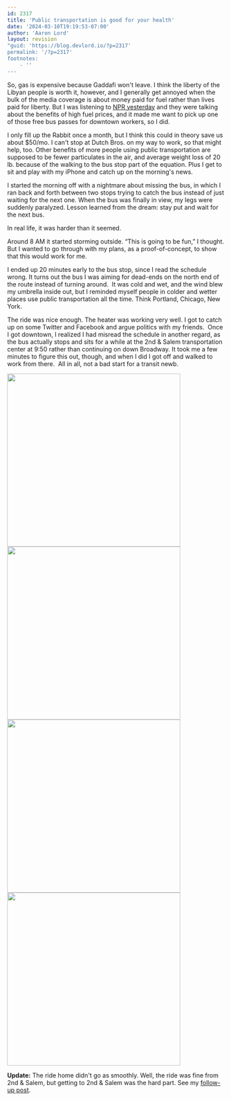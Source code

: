 ```yaml
---
id: 2317
title: 'Public transportation is good for your health'
date: '2024-03-10T19:19:53-07:00'
author: 'Aaron Lord'
layout: revision
"guid: 'https://blog.devlord.io/?p=2317'
permalink: '/?p=2317'
footnotes:
    - ''
---
```


So, gas is expensive because Gaddafi won't leave. I think the liberty of the Libyan people is worth it, however, and I generally get annoyed when the bulk of the media coverage is about money paid for fuel rather than lives paid for liberty. But I was listening to <a href="http://www.npr.org/2011/03/09/134397117/Who-Wins-And-Who-Loses-When-Gas-Prices-Spike">NPR yesterday</a> and they were talking about the benefits of high fuel prices, and it made me want to pick up one of those free bus passes for downtown workers, so I did.

I only fill up the Rabbit once a month, but I think this could in theory save us about $50/mo. I can't stop at Dutch Bros. on my way to work, so that might help, too. Other benefits of more people using public transportation are supposed to be fewer particulates in the air, and average weight loss of 20 lb. because of the walking to the bus stop part of the equation. Plus I get to sit and play with my iPhone and catch up on the morning's news.

I started the morning off with a nightmare about missing the bus, in which I ran back and forth between two stops trying to catch the bus instead of just waiting for the next one. When the bus was finally in view, my legs were suddenly paralyzed. Lesson learned from the dream: stay put and wait for the next bus.

In real life, it was harder than it seemed.

Around 8 AM it started storming outside. “This is going to be fun,” I thought. But I wanted to go through with my plans, as a proof-of-concept, to show that this would work for me.

I ended up 20 minutes early to the bus stop, since I read the schedule wrong. It turns out the bus I was aiming for dead-ends on the north end of the route instead of turning around.  It was cold and wet, and the wind blew my umbrella inside out, but I reminded myself people in colder and wetter places use public transportation all the time. Think Portland, Chicago, New York.

The ride was nice enough. The heater was working very well. I got to catch up on some Twitter and Facebook and argue politics with my friends.  Once I got downtown, I realized I had misread the schedule in another regard, as the bus actually stops and sits for a while at the 2nd &amp; Salem transportation center at 9:50 rather than continuing on down Broadway. It took me a few minutes to figure this out, though, and when I did I got off and walked to work from there.  All in all, not a bad start for a transit newb.

<img src="https://lh3.googleusercontent.com/_OZWxOfjIgdA/TXkke0tyq-I/AAAAAAAAJeI/tMk-B5U9hAQ/s400/photo%201.JPG" alt="" width="400" height="400" />

<img src="https://lh3.googleusercontent.com/_OZWxOfjIgdA/TXkkfJ3pJiI/AAAAAAAAJeM/kVRINnUAMic/s400/photo%202.JPG" alt="" width="400" height="400" />

<img src="https://lh3.googleusercontent.com/_OZWxOfjIgdA/TXkkemqXiWI/AAAAAAAAJeE/DKIy8m8xX14/s400/photo%203.JPG" alt="" width="400" height="400" />

<img src="https://lh5.googleusercontent.com/_OZWxOfjIgdA/TXklOyV8o-I/AAAAAAAAJec/aV4Y5pZUbe8/s400/photo.JPG" alt="" width="400" height="400" />

<strong>Update:</strong> The ride home didn't go as smoothly. Well, the ride was fine from 2nd &amp; Salem, but getting to 2nd &amp; Salem was the hard part. See my <a href="/blog/public-transit-fail/">follow-up post</a>.